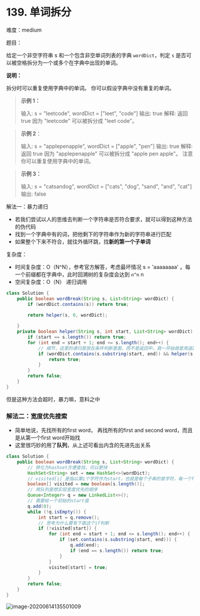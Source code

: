 # 139. 单词拆分

难度：medium

题目：

给定一个非空字符串 s 和一个包含非空单词列表的字典 `wordDict`，判定 `s` 是否可以被空格拆分为一个或多个在字典中出现的单词。

**说明：**

拆分时可以重复使用字典中的单词。
你可以假设字典中没有重复的单词。

> **示例 1：** 
>
> 输入: s = "leetcode", wordDict = ["leet", "code"]
> 输出: true
> 解释: 返回 true 因为 "leetcode" 可以被拆分成 "leet code"。

> **示例 2**：
>
> 输入: s = "applepenapple", wordDict = ["apple", "pen"]
> 输出: true
> 解释: 返回 true 因为 "applepenapple" 可以被拆分成 "apple pen apple"。
>      注意你可以重复使用字典中的单词。

>  **示例 3：**
>
> 输入: s = "catsandog", wordDict = ["cats", "dog", "sand", "and", "cat"]
> 输出: false



解法一：暴力递归

- 若我们尝试以人的思维去判断一个字符串是否符合要求，就可以得到这种方法的伪代码
- 找到一个字典中有的词，把他剩下的字符串作为新的字符串进行匹配
- 如果整个下来不符合，就往外循环跳，找**新的第一个子单词**

复杂度：

- 时间复杂度：O（N^N），参考官方解答，考虑最坏情况 s = 'aaaaaaaa' 。每一个前缀都在字典中，此时回溯树的复杂度会达到 `n^n` 
  n
- 空间复杂度：O（N） 递归调用

```java
class Solution {
    public boolean wordBreak(String s, List<String> wordDict) {
        if (wordDict.contains(s)) return true;
        
        return helper(s, 0, wordDict);

    }
    private boolean helper(String s, int start, List<String> wordDict) {
        if (start == s.length()) return true;
        for (int end = start + 1; end <= s.length(); end++) {
            // 细节，这里的递归是放在条件判断里面，而不是返回中，我一开始就是用返回递归，导致不知道怎么找新的第一个子单词
            if (wordDict.contains(s.substring(start, end)) && helper(s, end, wordDict)) {
                return true;
            }
        }
        return false;
    }
}
```

但是这种方法会超时，暴力嘛，意料之中





### 解法二：宽度优先搜索

- 简单地说，先找所有的first word， 再找所有的first and second word，而且是从第一个first word开始找
- 这里很巧妙的用了**队列**，从上述可看出内含的先进先出关系

```java
class Solution {
    public boolean wordBreak(String s, List<String> wordDict) {
        // 转化为hashset方便查找，可以更快
        HashSet<String> set = new HashSet<>(wordDict);
        // visited[i] 是指以第i个字符作为start，也就是每个子串的首字符，每一个for循环会找到以这个首字符开头的所有存在于哈希集中的子串
        boolean[] visited = new boolean[s.length()];
        // 用队列是想实现宽度优先的顺序
        Queue<Integer> q = new LinkedList<>();
        // 需要给一个初始的start值
        q.add(0);
        while (!q.isEmpty()) {
            int start = q.remove();
            // 思考为什么要有下面这个if判断
            if (!visited[start]) {
                for (int end = start + 1; end <= s.length(); end++) {
                    if (set.contains(s.substring(start, end))) {
                        q.add(end);
                        if (end == s.length()) return true;
                    }
                }
                visited[start] = true;
            }
        }
        return false;
    }
}
```

![image-20200614135501009](C:\Users\chen\AppData\Roaming\Typora\typora-user-images\image-20200614135501009.png)


